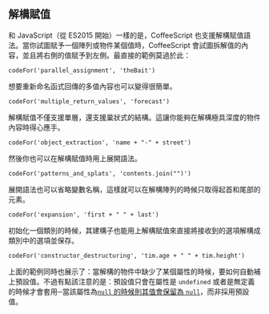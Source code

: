 ## 解構賦值

和 JavaScript（從 ES2015 開始）一樣的是，CoffeeScript 也支援解構賦值語法。當你試圖賦予一個陣列或物件某個值時，CoffeeScript 會試圖拆解值的內容，並且將右側的值賦予到左側。最直接的範例莫過於此：

```
codeFor('parallel_assignment', 'theBait')
```

想要重新命名函式回傳的多值內容也可以變得很簡單。

```
codeFor('multiple_return_values', 'forecast')
```

解構賦值不僅支援單層，還支援巢狀式的結構。這讓你能夠在解構極具深度的物件內容時得心應手。

```
codeFor('object_extraction', 'name + "-" + street')
```

然後你也可以在解構賦值時用上展開語法。

```
codeFor('patterns_and_splats', 'contents.join("")')
```

展開語法也可以省略變數名稱，這樣就可以在解構陣列的時候只取得起首和尾部的元素。

```
codeFor('expansion', 'first + " " + last')
```

初始化一個類別的時候，其建構子也能用上解構賦值來直接將接收到的選項解構成類別中的選項並保存。

```
codeFor('constructor_destructuring', 'tim.age + " " + tim.height')
```

上面的範例同時也展示了：當解構的物件中缺少了某個屬性的時候，要如何自動補上預設值。不過有點該注意的是：預設值只會在屬性是 `undefined` 或者是無定義的時候才會套用─當該屬性為[`null` 的時候則其值會保留為 `null`](#breaking-changes-default-values)，而非採用預設值。